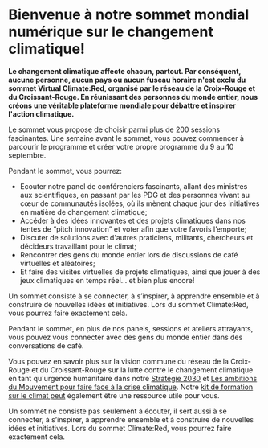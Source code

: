 # Bienvenue à notre sommet mondial numérique sur le changement climatique!

**Le changement climatique affecte chacun, partout. Par conséquent, aucune personne, aucun pays ou aucun fuseau horaire n'est exclu du sommet Virtual Climate:Red, organisé par le réseau de la Croix-Rouge et du Croissant-Rouge. En réunissant des personnes du monde entier, nous créons une véritable plateforme mondiale pour débattre et inspirer l'action climatique.**

Le sommet vous propose de choisir parmi plus de 200 sessions fascinantes. Une semaine avant le sommet, vous pouvez commencer à parcourir le programme et créer votre propre programme du 9 au 10 septembre.

Pendant le sommet, vous pourrez:
* Ecouter notre panel de conférenciers fascinants, allant des ministres aux scientifiques, en passant par les PDG et des personnes vivant au cœur de communautés isolées, où ils mènent chaque jour des initiatives en matière de changement climatique; 
* Accéder à des idées innovantes et des projets climatiques dans nos tentes de “pitch innovation” et voter afin que votre favoris l’emporte; 
* Discuter de solutions avec d'autres praticiens, militants, chercheurs et décideurs travaillant pour le climat; 
* Rencontrer des gens du monde entier lors de discussions de café virtuelles et aléatoires; 
* Et faire des visites virtuelles de projets climatiques, ainsi que jouer à des jeux climatiques en temps réel… et bien plus encore!

Un sommet consiste à se connecter, à s’inspirer, à apprendre ensemble et à construire de nouvelles idées et initiatives. Lors du sommet Climate:Red, vous pourrez faire exactement cela.

Pendant le sommet, en plus de nos panels, sessions et ateliers attrayants, vous pouvez vous connecter avec des gens du monde entier dans des conversations de café.

<AtriumVideo />

Vous pouvez en savoir plus sur la vision commune du réseau de la Croix-Rouge et du Croissant-Rouge sur la lutte contre le changement climatique en tant qu'urgence humanitaire dans notre [Stratégie 2030](https://future-rcrc.com/strategy-2030/) et [Les ambitions du Mouvement pour faire face à la crise climatique](https://media.ifrc.org/ifrc/wp-content/uploads/sites/5/2020/02/Movement-Climate-Ambitions-2020-final.pdf). Notre [kit de formation sur le climat peut](https://www.climatecentre.org/training/) également être une ressource utile pour vous.

Un sommet ne consiste pas seulement à écouter, il sert aussi à se connecter, à s’inspirer, à apprendre ensemble et à construire de nouvelles idées et initiatives. Lors du sommet Climate:Red, vous pourrez faire exactement cela.


